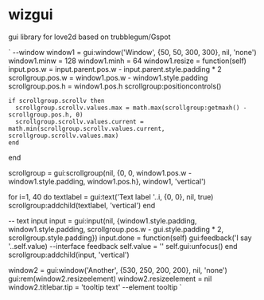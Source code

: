 # wizgui
gui library for love2d based on trubblegum/Gspot

`
--window
  window1 = gui:window('Window', {50, 50, 300, 300}, nil, 'none')
  window1.minw = 128
  window1.minh = 64
  window1.resize = function(self)
    input.pos.w = input.parent.pos.w - input.parent.style.padding * 2
    scrollgroup.pos.w = window1.pos.w - window1.style.padding
    scrollgroup.pos.h = window1.pos.h
    scrollgroup:positioncontrols()

    if scrollgroup.scrollv then
      scrollgroup.scrollv.values.max = math.max(scrollgroup:getmaxh() - scrollgroup.pos.h, 0)
      scrollgroup.scrollv.values.current = math.min(scrollgroup.scrollv.values.current, scrollgroup.scrollv.values.max)
    end
  end

  scrollgroup = gui:scrollgroup(nil, {0, 0, window1.pos.w - window1.style.padding, window1.pos.h}, window1, 'vertical')
  
  for i=1, 40 do
    textlabel = gui:text('Text label '..i, {0, 0}, nil, true)
    scrollgroup:addchild(textlabel, 'vertical')
  end

  -- text input
  input = gui:input(nil, {window1.style.padding, window1.style.padding, scrollgroup.pos.w - gui.style.padding * 2, scrollgroup.style.padding})
  input.done = function(self)
    gui:feedback('I say '..self.value) --interface feedback
    self.value = ''
    self.gui:unfocus()
  end
  scrollgroup:addchild(input, 'vertical')

  window2 = gui:window('Another', {530, 250, 200, 200}, nil, 'none')
  gui:rem(window2.resizeelement)
  window2.resizeelement = nil
  window2.titlebar.tip = 'tooltip text' --element tooltip
`
